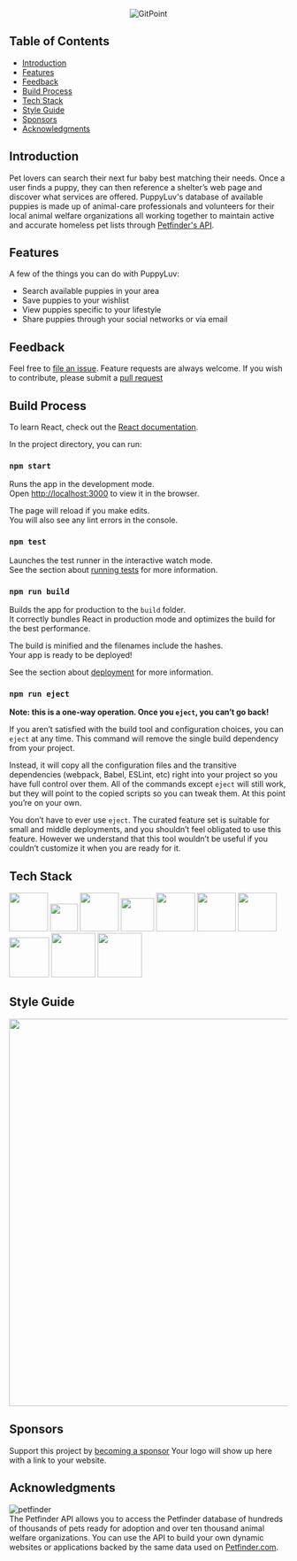 <!-- ### Analyzing the Bundle Size
This section has moved here: [https://facebook.github.io/create-react-app/docs/analyzing-the-bundle-size](https://facebook.github.io/create-react-app/docs/analyzing-the-bundle-size) -->
<!-- ### Deployment
This section has moved here: [https://facebook.github.io/create-react-app/docs/deployment](https://facebook.github.io/create-react-app/docs/deployment) -->
<p align="center">
    <img alt="GitPoint" title="GitPoint" src="https://readme-images.s3.us-east-2.amazonaws.com/PuppyLuv_LogoLong_M+(2).png">
  </a>
</p>

## Table of Contents

- [Introduction](#introduction)
- [Features](#features)
- [Feedback](#feedback)
- [Build Process](#build-process)
- [Tech Stack](#tech-stack)
- [Style Guide](#style-guide)
- [Sponsors](#sponsors)
- [Acknowledgments](#acknowledgments)

<!-- END doctoc generated TOC please keep comment here to allow auto update -->

## Introduction

 Pet lovers can search their next fur baby best matching their needs. Once a user finds a puppy, they can then reference a shelter’s web page and discover what services are offered. PuppyLuv's database of available puppies is made up of animal-care professionals and volunteers for their local animal welfare organizations all working together to maintain active and accurate homeless pet lists through [Petfinder's API](https://www.petfinder.com/developers/).

## Features

A few of the things you can do with PuppyLuv:
* Search available puppies in your area
* Save puppies to your wishlist
* View puppies specific to your lifestyle
* Share puppies through your social networks or via email
<!-- * Search for and display pet listings based on pet characteristics, location, and status.
* Search for and display animal welfare organizations based on organization name, ID, and location.
* Display a random selection of available pets on a webpage; set up pages to display pets in various categories; 
* Search for adoptable pets based on a number of criteria; or display profiles of local organizations. -->
<!-- <p align="center">
  <img src = "" width=700>
</p>

<p align="center">
  <img src = "" width=700>
</p> -->

## Feedback

Feel free to [file an issue](https://github.com/WildMountainAir/PuppyLuv/issues/new). Feature requests are always welcome. If you wish to contribute, please submit a [pull request](https://github.com/WildMountainAir/PuppyLuv/issues)

## Build Process

To learn React, check out the [React documentation](https://reactjs.org/).

In the project directory, you can run:

### `npm start`

Runs the app in the development mode.\
Open [http://localhost:3000](http://localhost:3000) to view it in the browser.

The page will reload if you make edits.\
You will also see any lint errors in the console.

### `npm test`

Launches the test runner in the interactive watch mode.\
See the section about [running tests](https://facebook.github.io/create-react-app/docs/running-tests) for more information.

### `npm run build`

Builds the app for production to the `build` folder.\
It correctly bundles React in production mode and optimizes the build for the best performance.

The build is minified and the filenames include the hashes.\
Your app is ready to be deployed!

See the section about [deployment](https://facebook.github.io/create-react-app/docs/deployment) for more information.

### `npm run eject`

**Note: this is a one-way operation. Once you `eject`, you can’t go back!**

If you aren’t satisfied with the build tool and configuration choices, you can `eject` at any time. This command will remove the single build dependency from your project.

Instead, it will copy all the configuration files and the transitive dependencies (webpack, Babel, ESLint, etc) right into your project so you have full control over them. All of the commands except `eject` will still work, but they will point to the copied scripts so you can tweak them. At this point you’re on your own.

You don’t have to ever use `eject`. The curated feature set is suitable for small and middle deployments, and you shouldn’t feel obligated to use this feature. However we understand that this tool wouldn’t be useful if you couldn’t customize it when you are ready for it.

<!-- **Development Keys**: The `CLIENT_ID` and `CLIENT_SECRET` in `api/index.js` are for development purposes and do not represent the actual application keys. Feel free to use them or use a new set of keys by creating an [OAuth application](https://github.com/settings/applications/new) of your own. Set the "Authorization callback URL" to `gitpoint://welcome`. -->
## Tech Stack
<p align="left">
  <img src = "https://i1.wp.com/theicom.org/wp-content/uploads/2016/03/js-logo.png?ssl=1" width=70>
  <img src = "https://seeklogo.com/images/C/css3-logo-8724075274-seeklogo.com.png" width=50>
  <img src = "https://www.w3.org/html/logo/downloads/HTML5_Logo_512.png" width=70>
  <img src = "https://seeklogo.com/images/N/nodejs-logo-FBE122E377-seeklogo.com.png" width=60>
  <img src = "https://img2.pngio.com/express-js-png-5-png-image-expressjs-png-800_800.png" width=70>
  <img src = "https://pngimg.com/uploads/mysql/mysql_PNG23.png" width=70>
  <img src = "https://cdn.freebiesupply.com/logos/large/2x/mocha-logo-png-transparent.png" width=70>
  <img src = "https://avatars2.githubusercontent.com/u/1515293?s=400&v=4" width=72>
  <img src = "https://miro.medium.com/max/500/1*cPh7ujRIfcHAy4kW2ADGOw.png" width=80>
  <img src = "https://encrypted-tbn0.gstatic.com/images?q=tbn%3AANd9GcRVobPqu3pMX3laVFyMZD1un7yiN9YOl9Nndg&usqp=CAU" width=80>
</p>

## Style Guide

<p align="center">
  <img src = "https://readme-images.s3.us-east-2.amazonaws.com/PuppyLuv_StyleGuide.jpg" width=700>
</p>

## Sponsors

Support this project by [becoming a sponsor](www.venmo.com/lvlyali)
 Your logo will show up here with a link to your website. 

## Acknowledgments
![petfinder](https://www.petfinder.com/wp-content/themes/petfinder/img/pet_finder_logo_tm.png)
<br />
The Petfinder API allows you to access the Petfinder database of hundreds of thousands of pets ready for adoption and over ten thousand animal welfare organizations. You can use the API to build your own dynamic websites or applications backed by the same data used on [Petfinder.com](Petfinder.com).
